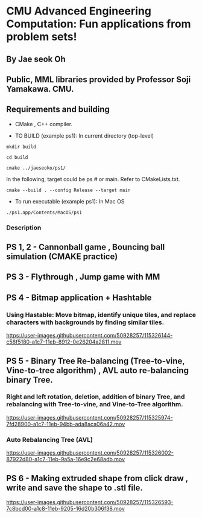 # CMU Advanced Engineering Computation: Fun applications from problem sets!

## By Jae seok Oh

## Public, MML libraries provided by Professor Soji Yamakawa. CMU.

## Requirements and building

- CMake , C++ compiler.

- TO BUILD (example ps1): In current directory (top-level)

`mkdir build`

`cd build`

`cmake ../jaeseoko/ps1/`

In the following, target could be ps # or main. Refer to CMakeLists.txt.

`cmake --build . --config Release --target main`

- To run executable (example ps1): In Mac OS

`./ps1.app/Contents/MacOS/ps1`

### Description

## PS 1, 2 - Cannonball game , Bouncing ball simulation (CMAKE practice)

## PS 3 - Flythrough , Jump game with MM

## PS 4 - Bitmap application + Hashtable

### Using Hastable: Move bitmap, identify unique tiles, and replace characters with backgrounds by finding similar tiles.

https://user-images.githubusercontent.com/50928257/115326144-c58f5180-a1c7-11eb-8912-0e26204a2811.mov


## PS 5 - Binary Tree Re-balancing (Tree-to-vine, Vine-to-tree algorithm) , AVL auto re-balancing binary Tree.

### Right and left rotation, deletion, addition of binary Tree, and rebalancing with Tree-to-vine, and Vine-to-Tree algorithm.

https://user-images.githubusercontent.com/50928257/115325974-7fd28900-a1c7-11eb-94bb-ada8aca06a42.mov

### Auto Rebalancing Tree (AVL) 

https://user-images.githubusercontent.com/50928257/115326002-87922d80-a1c7-11eb-9a5a-16e9c2e68adb.mov

## PS 6 - Making extruded shape from click draw , write and save the shape to .stl file.

https://user-images.githubusercontent.com/50928257/115326593-7c8bcd00-a1c8-11eb-9205-16d20b306f38.mov





